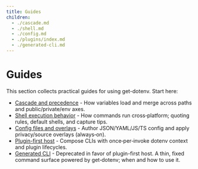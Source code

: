 ```yaml
---
title: Guides
children:
  - ./cascade.md
  - ./shell.md
  - ./config.md
  - ./plugins/index.md
  - ./generated-cli.md
---
```


# Guides

This section collects practical guides for using get-dotenv. Start here:

- [Cascade and precedence](./cascade.md) - How variables load and merge across
  paths and public/private/env axes.
- [Shell execution behavior](./shell.md) - How commands run cross‑platform;
  quoting rules, default shells, and capture tips.
- [Config files and overlays](./config.md) - Author JSON/YAML/JS/TS config and
  apply privacy/source overlays (always‑on).
- [Plugin-first host](./plugins/index.md) - Compose CLIs with once‑per‑invoke dotenv
  context and plugin lifecycles.
- [Generated CLI](./generated-cli.md) - Deprecated in favor of plugin-first host. A thin, fixed command surface powered by get‑dotenv; when and how to use it.
